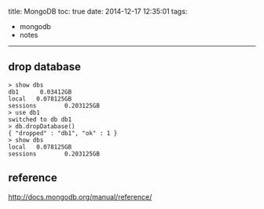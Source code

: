 title: MongoDB
toc: true
date: 2014-12-17 12:35:01
tags:
- mongodb
- notes
---

## drop database

```
> show dbs
db1      0.03412GB
local   0.078125GB
sessions        0.203125GB
> use db1
switched to db db1
> db.dropDatabase()
{ "dropped" : "db1", "ok" : 1 }
> show dbs
local   0.078125GB
sessions        0.203125GB
```

## reference

http://docs.mongodb.org/manual/reference/
